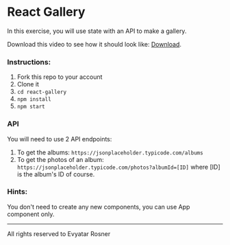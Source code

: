 # React Gallery

In this exercise, you will use state with an API to make a gallery.

Download this video to see how it should look like: [Download](https://github.com/evyros/react-gallery/blob/master/public/result.mp4?raw=true).

### Instructions:
1. Fork this repo to your account
2. Clone it
3. `cd react-gallery`
4. `npm install`
5. `npm start`

### API
You will need to use 2 API endpoints:
1. To get the albums:
   `https://jsonplaceholder.typicode.com/albums`
2. To get the photos of an album:
   `https://jsonplaceholder.typicode.com/photos?albumId=[ID]`
   where [ID] is the album's ID of course.

### Hints:
You don't need to create any new components, you can use App component only.

---
All rights reserved to Evyatar Rosner